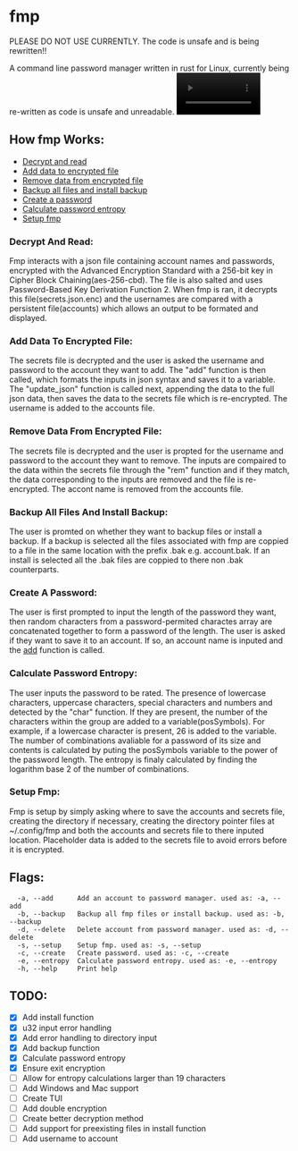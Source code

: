 # fmp

PLEASE DO NOT USE CURRENTLY. The code is unsafe and is being rewritten!!

A command line password manager written in rust for Linux, currently being re-written as code is unsafe and unreadable.
<video src="https://github.com/user-attachments/assets/760bba84-b978-4071-9252-167a1a09a883" controls="controls" style="max-width:150px;"></video>

###

## How fmp Works:
- [Decrypt and read](https://github.com/TT1882/fmp/blob/main/README.md#decrypt-and-read)
- [Add data to encrypted file](https://github.com/TT1882/fmp/blob/main/README.md#add-data-to-encrypted-file)
- [Remove data from encrypted file](https://github.com/TT1882/fmp/blob/main/README.md#remove-data-from-encrypted-file)
- [Backup all files and install backup](https://github.com/TT1882/fmp/blob/main/README.md#backup-all-files-and-install-backup)
- [Create a password](https://github.com/TT1882/fmp/blob/main/README.md#create-a-password)
- [Calculate password entropy](https://github.com/TT1882/fmp/blob/main/README.md#calculate-password-entropy)
- [Setup fmp](https://github.com/TT1882/fmp/blob/main/README.md#setup-fmp)

###

### Decrypt And Read: 
Fmp interacts with a json file containing account names and passwords, encrypted with the Advanced Encryption Standard with a 256-bit key in Cipher Block Chaining(aes-256-cbd). The file is also salted and uses Password-Based Key Derivation Function 2. When fmp is ran, it decrypts this file(secrets.json.enc) and the usernames are compared with a persistent file(accounts) which allows an output to be formated and displayed.

### Add Data To Encrypted File:
The secrets file is decrypted and the user is asked the username and password to the account they want to add. The "add" function is then called, which formats the inputs in json syntax and saves it to a variable. The "update_json" function is called next, appending the data to the full json data, then saves the data to the secrets file which is re-encrypted. The username is added to the accounts file.

### Remove Data From Encrypted File:
The secrets file is decrypted and the user is propted for the username and password to the account they want to remove. The inputs are compaired to the data within the secrets file through the "rem" function and if they match, the data corresponding to the inputs are removed and the file is re-encrypted. The accont name is removed from the accounts file.

### Backup All Files And Install Backup:
The user is promted on whether they want to backup files or install a backup. If a backup is selected all the files associated with fmp are coppied to a file in the same location with the prefix .bak e.g. account.bak. If an install is selected all the .bak files are coppied to there non .bak counterparts.

### Create A Password:
The user is first prompted to input the length of the password they want, then random characters from a password-permited charactes array are concatenated together to form a password of the length. The user is asked if they want to save it to an account. If so, an account name is inputed and the [add](https://github.com/TT1882/fmp/blob/main/README.md#add-data-to-encrypted-file) function is called.

### Calculate Password Entropy:
The user inputs the password to be rated. The presence of lowercase characters, uppercase characters, special characters and numbers and detected by the "char" function. If they are present, the number of the characters within the group are added to a variable(posSymbols). For example, if a lowercase character is present, 26 is added to the variable. The number of combinations avaliable for a password of its size and contents is calculated by puting the posSymbols variable to the power of the password length. The entropy is finaly calculated by finding the logarithm base 2 of the number of combinations.

### Setup Fmp:
Fmp is setup by simply asking where to save the accounts and secrets file, creating the directory if necessary, creating the directory pointer files at ~/.config/fmp and both the accounts and secrets file to there inputed location. Placeholder data is added to the secrets file to avoid errors before it is encrypted.

###

## Flags:
```flags
  -a, --add      Add an account to password manager. used as: -a, --add
  -b, --backup   Backup all fmp files or install backup. used as: -b, --backup
  -d, --delete   Delete account from password manager. used as: -d, --delete
  -s, --setup    Setup fmp. used as: -s, --setup
  -c, --create   Create password. used as: -c, --create
  -e, --entropy  Calculate password entropy. used as: -e, --entropy
  -h, --help     Print help
```
###

## TODO:
- [x] Add install function
- [x] u32 input error handling
- [x] Add error handling to directory input
- [x] Add backup function
- [x] Calculate password entropy
- [x] Ensure exit encryption
- [ ] Allow for entropy calculations larger than 19 characters
- [ ] Add Windows and Mac support
- [ ] Create TUI
- [ ] Add double encryption
- [ ] Create better decryption method
- [ ] Add support for preexisting files in install function
- [ ] Add username to account
